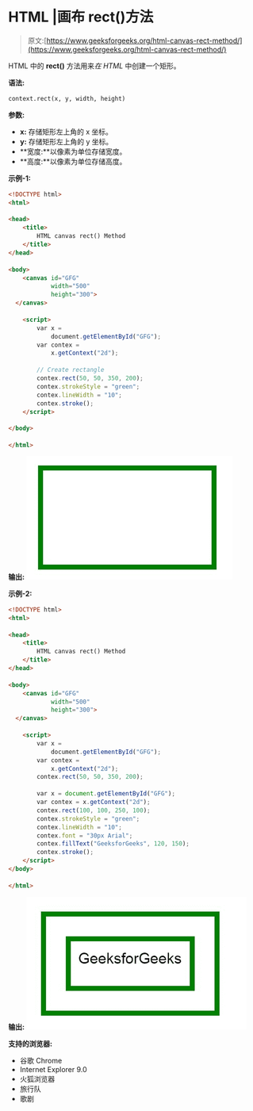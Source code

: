 # HTML |画布 rect()方法

> 原文:[https://www.geeksforgeeks.org/html-canvas-rect-method/](https://www.geeksforgeeks.org/html-canvas-rect-method/)

HTML 中的 **rect()** 方法用来*在 HTML* 中创建一个矩形。

**语法:**

```html
context.rect(x, y, width, height)
```

**参数:**

*   **x:** 存储矩形左上角的 x 坐标。
*   **y:** 存储矩形左上角的 y 坐标。
*   **宽度:**以像素为单位存储宽度。
*   **高度:**以像素为单位存储高度。

**示例-1:**

```html
<!DOCTYPE html>
<html>

<head>
    <title>
        HTML canvas rect() Method
    </title>
</head>

<body>
    <canvas id="GFG" 
            width="500" 
            height="300">
  </canvas>

    <script>
        var x = 
            document.getElementById("GFG");
        var contex = 
            x.getContext("2d");

        // Create rectangle
        contex.rect(50, 50, 350, 200);
        contex.strokeStyle = "green";
        contex.lineWidth = "10";
        contex.stroke();
    </script>

</body>

</html>
```

**输出:**
![](img/7177226fbcde3ac004d310f7a778a2b5.png)

**示例-2:**

```html
<!DOCTYPE html>
<html>

<head>
    <title>
        HTML canvas rect() Method
    </title>
</head>

<body>
    <canvas id="GFG" 
            width="500" 
            height="300">
  </canvas>

    <script>
        var x = 
            document.getElementById("GFG");
        var contex = 
            x.getContext("2d");
        contex.rect(50, 50, 350, 200);

        var x = document.getElementById("GFG");
        var contex = x.getContext("2d");
        contex.rect(100, 100, 250, 100);
        contex.strokeStyle = "green";
        contex.lineWidth = "10";
        contex.font = "30px Arial";
        contex.fillText("GeeksforGeeks", 120, 150);
        contex.stroke();
    </script>
</body>

</html>
```

**输出:**
![](img/50d99e6221a951ed807d72f3e79a9f67.png)

**支持的浏览器:**

*   谷歌 Chrome
*   Internet Explorer 9.0
*   火狐浏览器
*   旅行队
*   歌剧